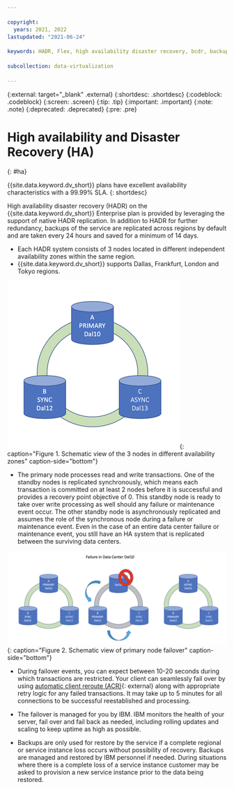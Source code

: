 ```yaml
---

copyright:
  years: 2021, 2022
lastupdated: "2021-06-24"

keywords: HADR, Flex, high availability disaster recovery, bcdr, backups, restore

subcollection: data-virtualization

---
```


<!-- Attribute definitions --> 
{:external: target="_blank" .external}
{:shortdesc: .shortdesc}
{:codeblock: .codeblock}
{:screen: .screen}
{:tip: .tip}
{:important: .important}
{:note: .note}
{:deprecated: .deprecated}
{:pre: .pre}

# High availability and Disaster Recovery (HA)
{: #ha}

{{site.data.keyword.dv_short}} plans have excellent availability characteristics with a 99.99% SLA. 
{: shortdesc}

<!--
## Standard and Enterprise plans
{: #ha_v2_ha}
-->

High availability disaster recovery (HADR) on the {{site.data.keyword.dv_short}} Enterprise plan is provided by leveraging the support of native HADR replication. In addition to HADR for further redundancy, backups of the service are replicated across regions by default and are taken every 24 hours and saved for a minimum of 14 days. 

- Each HADR system consists of 3 nodes located in different independent availability zones within the same region.
- {{site.data.keyword.dv_short}} supports Dallas, Frankfurt, London and Tokyo regions.

![Schematic view of the 3 nodes in different availability zones](images/ha_AZ_small.png "Schematic view of the 3 nodes in different availability zones"){: caption="Figure 1. Schematic view of the 3 nodes in different availability zones" caption-side="bottom"}

- The primary node processes read and write transactions. One of the standby nodes is replicated synchronously, which means each transaction is committed on at least 2 nodes before it is successful and provides a recovery point objective of 0. This standby node is ready to take over write processing as well should any failure or maintenance event occur. The other standby node is asynchronously replicated and assumes the role of the synchronous node during a failure or maintenance event. Even in the case of an entire data center failure or maintenance event, you still have an HA system that is replicated between the surviving data centers.

![Schematic view of primary node failover](images/ha_failure.png "Schematic view of primary node failover"){: caption="Figure 2. Schematic view of primary node failover" caption-side="bottom"}

- During failover events, you can expect between 10-20 seconds during which transactions are restricted. Your client can seamlessly fail over by using [automatic client reroute (ACR)](https://www.ibm.com/support/knowledgecenter/SSEPGG_11.5.0/com.ibm.db2.luw.admin.ha.doc/doc/r0023392.html){: external} along with appropriate retry logic for any failed transactions. It may take up to 5 minutes for all connections to be successful reestablished and processing.

- The failover is managed for you by IBM. IBM monitors the health of your server, fail over and fail back as needed, including rolling updates and scaling to keep uptime as high as possible.

- Backups are only used for restore by the service if a complete regional or service instance loss occurs without possibility of recovery. Backups are managed and restored by IBM personnel if needed. During situations where there is a complete loss of a service instance customer may be asked to provision a new service instance prior to the data being restored. 
